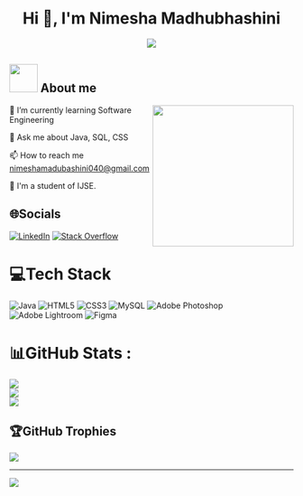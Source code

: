 <h1 align="center">Hi 👋, I'm Nimesha Madhubhashini</h1>
<p align="center">
  <a href="https://github.com/DenverCoder1/readme-typing-svg"><img src="https://readme-typing-svg.herokuapp.com?font=Time+New+Roman&color=%23C8BE25&size=25&center=true&vCenter=true&width=600&height=100&lines=;Always+learning+new+things"></a>
</p>



	
## <picture><img src = "https://github.com/7oSkaaa/7oSkaaa/blob/main/Images/about_me.gif?raw=true" width = 50px></picture> About me

<picture> <img align="right" src="https://github.com/7oSkaaa/7oSkaaa/blob/main/Images/Right_Side.gif?raw=true" width = 250px></picture>

🌱 I’m currently learning  Software Engineering

💬 Ask me about Java, SQL, CSS

📫 How to reach me nimeshamadubashini040@gmail.com

🌱 I'm a student of IJSE.

## 🌐Socials
[![LinkedIn](https://img.shields.io/badge/LinkedIn-%230077B5.svg?logo=linkedin&logoColor=white)](https://linkedin.com/in/nimesha-madhubhashini-2b0741264) [![Stack Overflow](https://img.shields.io/badge/-Stackoverflow-FE7A16?logo=stack-overflow&logoColor=white)](https://stackoverflow.com/users/18200401) 

# 💻Tech Stack
![Java](https://img.shields.io/badge/java-%23ED8B00.svg?style=for-the-badge&logo=java&logoColor=white) ![HTML5](https://img.shields.io/badge/html5-%23E34F26.svg?style=for-the-badge&logo=html5&logoColor=white) ![CSS3](https://img.shields.io/badge/css3-%231572B6.svg?style=for-the-badge&logo=css3&logoColor=white) ![MySQL](https://img.shields.io/badge/mysql-%2300f.svg?style=for-the-badge&logo=mysql&logoColor=white) ![Adobe Photoshop](https://img.shields.io/badge/adobephotoshop-%2331A8FF.svg?style=for-the-badge&logo=adobephotoshop&logoColor=white) ![Adobe Lightroom](https://img.shields.io/badge/Adobe%20Lightroom-31A8FF.svg?style=for-the-badge&logo=Adobe%20Lightroom&logoColor=white) 	![Figma](https://img.shields.io/badge/figma-%23F24E1E.svg?style=for-the-badge&logo=figma&logoColor=white)
# 📊GitHub Stats :
![](https://github-readme-stats.vercel.app/api?username=nimeshamadubashini&theme=radical&hide_border=false&include_all_commits=false&count_private=false)<br/>
![](https://github-readme-streak-stats.herokuapp.com/?user=nimeshamadubashini&theme=radical&hide_border=false)<br/>
![](https://github-readme-stats.vercel.app/api/top-langs/?username=nimeshamadubashini&theme=radical&hide_border=false&include_all_commits=false&count_private=false&layout=compact)

## 🏆GitHub Trophies
![](https://github-trophies.vercel.app/?username=nimeshamadubashini&theme=radical&no-frame=false&no-bg=false&margin-w=4)

---
[![](https://visitcount.itsvg.in/api?id=nimeshamadubashini&icon=0&color=0)](https://visitcount.itsvg.in)
